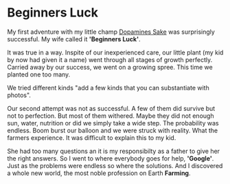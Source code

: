Beginners Luck
==============

My first adventure with my little champ [Dopamines Sake](url) was surprisingly successful. My wife called it <strong>'Beginners Luck'</strong>.

It was true in a way. Inspite of our inexperienced care, our little plant (my kid by now had given it a name) went through all stages of growth perfectly. Carried away by our success, we went on a growing spree. This time we planted one too many.

We tried different kinds "add a few kinds that you can substantiate with photos".

Our second attempt was not as successful. A few of them did survive but not to perfection. But most of them withered. Maybe they did not enough sun, water, nutrition or did we simply take a wide step. The probability was endless. Boom burst our balloon and we were struck with reality. What the farmers experience. It was difficult to explain this to my kid.

She had too many questions an it is my responsibilty as a father to give her the right answers. So I went to where everybody goes for help, <strong>'Google'</strong>.
Just as the problems were endless so where the solutions. And I discovered a whole new world, the most noble profession on Earth <strong>Farming</strong>.

<continue with types of farming etc>